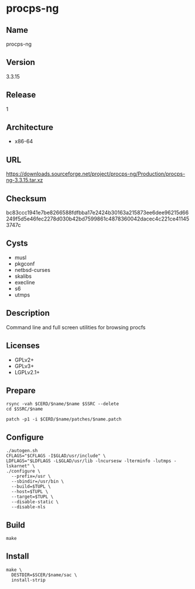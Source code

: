 # procps-ng

## Name
procps-ng

## Version
3.3.15

## Release
1

## Architecture
* x86-64

## URL
https://downloads.sourceforge.net/project/procps-ng/Production/procps-ng-3.3.15.tar.xz

## Checksum
bc83ccc1941e7be8266588fdfbba17e2424b30163a215873ee6dee96215d66249f5d5e46fec2278d030b42bd7599861c4878360042dacec4c221ce411453747c

## Cysts
* musl
* pkgconf
* netbsd-curses
* skalibs
* execline
* s6
* utmps

## Description
Command line and full screen utilities for browsing procfs

## Licenses
* GPLv2+
* GPLv3+
* LGPLv2.1+

## Prepare
```shell
rsync -vah $CERD/$name/$name $SSRC --delete
cd $SSRC/$name
```

```shell
patch -p1 -i $CERD/$name/patches/$name.patch
```

## Configure
```shell
./autogen.sh
CFLAGS="$CFLAGS -I$GLAD/usr/include" \
LDFLAGS="$LDFLAGS -L$GLAD/usr/lib -lncursesw -lterminfo -lutmps -lskarnet" \
./configure \
  --prefix=/usr \
  --sbindir=/usr/bin \
  --build=$TUPL \
  --host=$TUPL \
  --target=$TUPL \
  --disable-static \
  --disable-nls
```

## Build
```shell
make
```

## Install
```shell
make \
  DESTDIR=$SCER/$name/sac \
  install-strip
```
